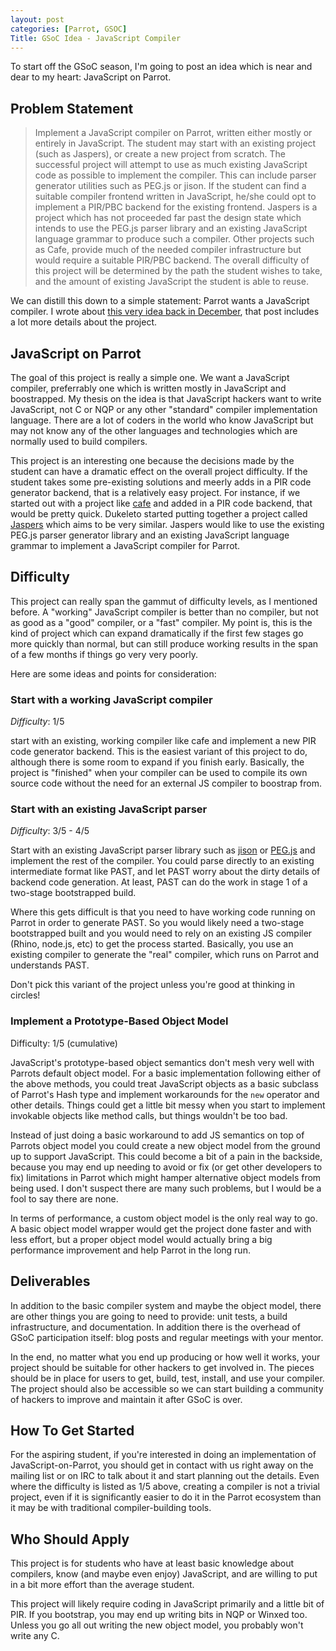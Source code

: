 ```yaml
---
layout: post
categories: [Parrot, GSOC]
Title: GSoC Idea - JavaScript Compiler
---
```


To start off the GSoC season, I'm going to post an idea which is near and dear
to my heart: JavaScript on Parrot.

## Problem Statement

> Implement a JavaScript compiler on Parrot, written either mostly or entirely
> in JavaScript. The student may start with an existing project (such as
> Jaspers), or create a new project from scratch. The successful project will
> attempt to use as much existing JavaScript code as possible to implement the
> compiler. This can include parser generator utilities such as PEG.js or
> jison. If the student can find a suitable compiler frontend written in
> JavaScript, he/she could opt to implement a PIR/PBC backend for the existing
> frontend. Jaspers is a project which has not proceeded far past the design
> state which intends to use the PEG.js parser library and an existing
> JavaScript language grammar to produce such a compiler. Other projects such
> as Cafe, provide much of the needed compiler infrastructure but would
> require a suitable PIR/PBC backend. The overall difficulty of this project
> will be determined by the path the student wishes to take, and the amount of
> existing JavaScript the student is able to reuse.

We can distill this down to a simple statement: Parrot wants a JavaScript
compiler. I wrote about [this very idea back in December][js_in_js], that post
includes a lot more details about the project.

[js_in_js]: /2010/12/07/javascript_on_parrot_plan.html

## JavaScript on Parrot

The goal of this project is really a simple one. We want a JavaScript
compiler, preferrably one which is written mostly in JavaScript and
boostrapped. My thesis on the idea is that JavaScript hackers want to write
JavaScript, not C or NQP or any other "standard" compiler implementation
language. There are a lot of coders in the world who know JavaScript but may
not know any of the other languages and technologies which are normally used
to build compilers.

This project is an interesting one because the decisions made by the student
can have a dramatic effect on the overall project difficulty. If the student
takes some pre-existing solutions and meerly adds in a PIR code generator
backend, that is a relatively easy project. For instance, if we started out
with a project like [cafe][] and added in a PIR code backend, that would be
pretty quick. Dukeleto started putting together a project called [Jaspers][]
which aims to be very similar. Jaspers would like to use the existing PEG.js
parser generator library and an existing JavaScript language grammar to
implement a JavaScript compiler for Parrot.

[cafe]: https://github.com/zaach/cafe
[Jaspers]: https://github.com/leto/jaspers

## Difficulty

This project can really span the gammut of difficulty levels, as I mentioned
before. A "working" JavaScript compiler is better than no compiler, but not
as good as a "good" compiler, or a "fast" compiler. My point is, this is the
kind of project which can expand dramatically if the first few stages go more
quickly than normal, but can still produce working results in the span of a
few months if things go very very poorly.

Here are some ideas and points for consideration:

### Start with a working JavaScript compiler

*Difficulty*: 1/5

start with an existing, working compiler like cafe and implement a new PIR
code generator backend. This is the easiest variant of this project to do,
although there is some room to expand if you finish early. Basically, the
project is "finished" when your compiler can be used to compile its own source
code without the need for an external JS compiler to boostrap from.

### Start with an existing JavaScript parser

*Difficulty*: 3/5 - 4/5

Start with an existing JavaScript parser library such as [jison][] or
[PEG.js][peg_js] and implement the rest of the compiler. You could parse
directly to an existing intermediate format like PAST, and let PAST worry
about the dirty details of backend code generation. At least, PAST can do the
work in stage 1 of a two-stage bootstrapped build.

[jison]: https://github.com/zaach/jison
[peg_js]: http://pegjs.majda.cz/

Where this gets difficult is that you need to have working code running on
Parrot in order to generate PAST. So you would likely need a two-stage
bootstrapped built and you would need to rely on an existing JS compiler
(Rhino, node.js, etc) to get the process started. Basically, you use an
existing compiler to generate the "real" compiler, which runs on Parrot and
understands PAST.

Don't pick this variant of the project unless you're good at thinking in
circles!

### Implement a Prototype-Based Object Model

Difficulty: 1/5 (cumulative)

JavaScript's prototype-based object semantics don't mesh very well with
Parrots default object model. For a basic implementation following either of
the above methods, you could treat JavaScript objects as a basic subclass of
Parrot's Hash type and implement workarounds for the `new` operator and
other details. Things could get a little bit messy when you start to implement
invokable objects like method calls, but things wouldn't be too bad.

Instead of just doing a basic workaround to add JS semantics on top of
Parrots object model you could create a new object model from the ground up to
support JavaScript. This could become a bit of a pain in the backside, because
you may end up needing to avoid or fix (or get other developers to fix)
limitations in Parrot which might hamper alternative object models from being
used. I don't suspect there are many such problems, but I would be a fool to
say there are none.

In terms of performance, a custom object model is the only real way to go.
A basic object model wrapper would get the project done faster and with less
effort, but a proper object model would actually bring a big performance
improvement and help Parrot in the long run.

## Deliverables

In addition to the basic compiler system and maybe the object model, there are
other things you are going to need to provide: unit tests, a build
infrastructure, and documentation. In addition there is the overhead of GSoC
participation itself: blog posts and regular meetings with your mentor.

In the end, no matter what you end up producing or how well it works, your
project should be suitable for other hackers to get involved in. The pieces
should be in place for users to get, build, test, install, and use your
compiler. The project should also be accessible so we can start building a
community of hackers to improve and maintain it after GSoC is over.

## How To Get Started

For the aspiring student, if you're interested in doing an implementation of
JavaScript-on-Parrot, you should get in contact with us right away on the
mailing list or on IRC to talk about it and start planning out the details.
Even where the difficulty is listed as 1/5 above, creating a compiler is
not a trivial project, even if it is significantly easier to do it in the
Parrot ecosystem than it may be with traditional compiler-building tools.

## Who Should Apply

This project is for students who have at least basic knowledge about
compilers, know (and maybe even enjoy) JavaScript, and are willing to put in a
bit more effort than the average student.

This project will likely require coding in JavaScript primarily and a little
bit of PIR. If you bootstrap, you may end up writing bits in NQP or Winxed
too. Unless you go all out writing the new object model, you probably won't
write any C.

